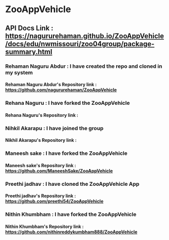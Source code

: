 # ZooAppVehicle
## API Docs Link : https://nagururehaman.github.io/ZooAppVehicle/docs/edu/nwmissouri/zoo04group/package-summary.html
### Rehaman Naguru Abdur : I have created the repo and cloned in my system
#### Rehaman Naguru Abdur's Repository link : https://github.com/nagururehaman/ZooAppVehicle
### Rehana Naguru : I have forked the ZooAppVehicle
#### Rehana Naguru's Repository link :
### Nihkil Akarapu : I have joined the group
#### Nikhil Akarapu's Repository link :
### Maneesh sake : I have forked the ZooAppVehicle
#### Maneesh sake's Repository link : https://github.com/ManeeshSake/ZooAppVehicle
### Preethi jadhav : I have cloned the ZooAppVehicle App
#### Preethi jadhav's Repository link : https://github.com/preethi54/ZooAppVehicle
### Nithin Khumbham : I have forked the ZooAppVehicle
#### Nithin Khumbham's Repository link : https://github.com/nithinreddykumbham888/ZooAppVehicle
